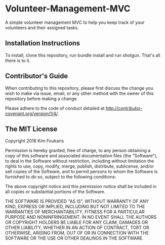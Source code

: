 # Volunteer-Management-MVC

A simple volunteer management MVC to help you keep track of your volunteers and their assigned tasks.

## Installation Instructions

To install, clone this repository, run bundle install and run shotgun.  That's all there is to it.

## Contributor's Guide

When contributing to this repository, please first discuss the change you wish to make via issue, email, or any other method with the owner of this repository before making a change.

Please adhere to the code of conduct detailed at http://contributor-covenant.org/version/1/4/.

## The MIT License

Copyright 2018 Kim Foukaris

Permission is hereby granted, free of charge, to any person obtaining a copy of this software and associated documentation files (the "Software"), to deal in the Software without restriction, including without limitation the rights to use, copy, modify, merge, publish, distribute, sublicense, and/or sell copies of the Software, and to permit persons to whom the Software is furnished to do so, subject to the following conditions:

The above copyright notice and this permission notice shall be included in all copies or substantial portions of the Software.

THE SOFTWARE IS PROVIDED "AS IS", WITHOUT WARRANTY OF ANY KIND, EXPRESS OR IMPLIED, INCLUDING BUT NOT LIMITED TO THE WARRANTIES OF MERCHANTABILITY, FITNESS FOR A PARTICULAR PURPOSE AND NONINFRINGEMENT. IN NO EVENT SHALL THE AUTHORS OR COPYRIGHT HOLDERS BE LIABLE FOR ANY CLAIM, DAMAGES OR OTHER LIABILITY, WHETHER IN AN ACTION OF CONTRACT, TORT OR OTHERWISE, ARISING FROM, OUT OF OR IN CONNECTION WITH THE SOFTWARE OR THE USE OR OTHER DEALINGS IN THE SOFTWARE.
